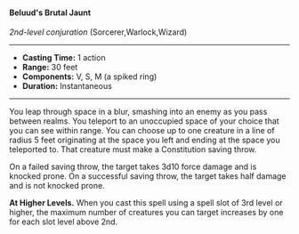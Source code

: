 #### Beluud's Brutal Jaunt
*2nd-level conjuration* (Sorcerer,Warlock,Wizard)
___
- **Casting Time:** 1 action
- **Range:** 30 feet
- **Components:** V, S, M (a spiked ring)
- **Duration:** Instantaneous
---
You leap through space in a blur, smashing into an enemy as you pass between realms. You teleport to an unoccupied space of your choice that you can see within range. You can choose up to one creature in a line of radius 5 feet originating at the space you left and ending at the space you teleported to. That creature must make a Constitution saving throw.

On a failed saving throw, the target takes 3d10 force damage and is knocked prone. On a successful saving throw, the target takes half damage and is not knocked prone.

**At Higher Levels.** When you cast this spell using a spell slot of 3rd level or higher, the maximum number of creatures you can target increases by one for each slot level above 2nd.
